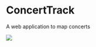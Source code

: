 # ConcertTrack 
A web application to map concerts 

![](https://github.com/karankwatra/concerttrack/blob/master/concerttrack.gif)


